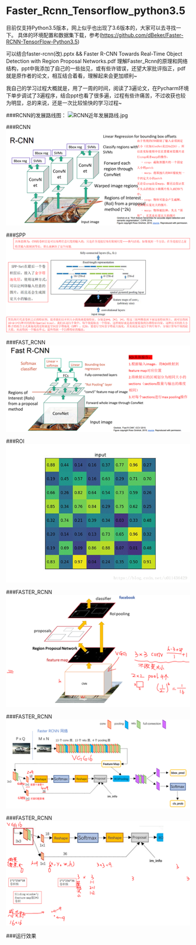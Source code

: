 # Faster_Rcnn_Tensorflow_python3.5
目前仅支持Python3.5版本，网上似乎也出现了3.6版本的，大家可以去寻找一下。
具体的环境配置和数据集下载，参考(https://github.com/dBeker/Faster-RCNN-TensorFlow-Python3.5)

可以结合faster-rcnn(改).pptx && Faster R-CNN Towards Real-Time Object Detection with Region Proposal Networks.pdf 理解Faster_Rcnn的原理和网络结构，ppt中我添加了自己的一些拙见，或有些许错误，还望大家批评指正，pdf就是原作者的论文，相互结合着看，理解起来会更加顺利~

我自己的学习过程大概就是，用了一周的时间，阅读了3遍论文，在Pycharm环境下单步调试了3遍程序，结合ppt也看了很多遍，过程有些许痛苦，不过收获也较为明显，总的来说，还是一次比较愉快的学习过程~

###RCNN的发展路线图：
![RCNN近年发展路线.jpg](https://github.com/ztoString/Faster_Rcnn_Tensorflow_python3.5/raw/master/RCNN近年发展路线.jpg)

###RCNN
![faster-rcnn(改).pptx](https://github.com/ztoString/ImageRepository/raw/master/Faster_Rcnn_Tensorflow_python3.5/RCNN.png)

###SPP
![faster-rcnn(改).pptx](https://github.com/ztoString/ImageRepository/raw/master/Faster_Rcnn_Tensorflow_python3.5/SPP.png)

###FAST_RCNN
![faster-rcnn(改).pptx](https://github.com/ztoString/ImageRepository/raw/master/Faster_Rcnn_Tensorflow_python3.5/Fast_Rcnn.png)

###ROI
![faster-rcnn(改).pptx](https://github.com/ztoString/ImageRepository/raw/master/Faster_Rcnn_Tensorflow_python3.5/ROI.gif)

###FASTER_RCNN
![faster-rcnn(改).pptx](https://github.com/ztoString/ImageRepository/raw/master/Faster_Rcnn_Tensorflow_python3.5/Faster_Rcnn_1.png)

###FASTER_RCNN
![faster-rcnn(改).pptx](https://github.com/ztoString/ImageRepository/raw/master/Faster_Rcnn_Tensorflow_python3.5/Faster_Rcnn_2.png)

###FASTER_RCNN
![faster-rcnn(改).pptx](https://github.com/ztoString/ImageRepository/raw/master/Faster_Rcnn_Tensorflow_python3.5/Faster_Rcnn_3.png)

###运行效果
